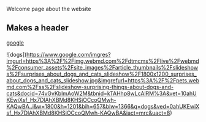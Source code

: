 Welcome page about the website

## **Makes a header**

[google](http://www.google.com)

![dogs])https://www.google.com/imgres?imgurl=https%3A%2F%2Fimg.webmd.com%2Fdtmcms%2Flive%2Fwebmd%2Fconsumer_assets%2Fsite_images%2Farticle_thumbnails%2Fslideshows%2Fsurprises_about_dogs_and_cats_slideshow%2F1800x1200_surprises_about_dogs_and_cats_slideshow.jpg&imgrefurl=https%3A%2F%2Fpets.webmd.com%2Fss%2Fslideshow-surprising-things-about-dogs-and-cats&docid=74vGvKblmAoW2M&tbnid=kTAHhp8wLcAlRM%3A&vet=10ahUKEwiXsf_Hx7DlAhXBMd8KHSiOCcoQMwh-KAQwBA..i&w=1800&h=1201&bih=657&biw=1366&q=dogs&ved=0ahUKEwiXsf_Hx7DlAhXBMd8KHSiOCcoQMwh-KAQwBA&iact=mrc&uact=8)
